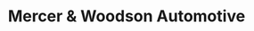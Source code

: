 ---
title: "Mercer & Woodson Automotive"
url: /henrico/mercer-und-woodson-automotive/
shop: Autowerkstatt
---